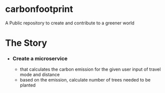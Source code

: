 # carbonfootprint
A Public repository to create and contribute to a greener world

# The Story
- ### Create a microservice 
  - that calculates the carbon emission for the given user input of travel mode and distance
  - based on the emission, calculate number of trees needed to be planted
